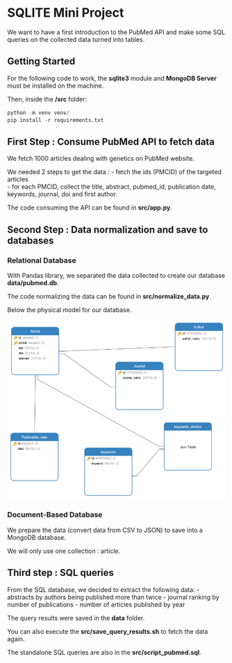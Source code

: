 # SQLITE Mini Project

We want to have a first introduction to the PubMed API and make some SQL queries on the collected data turned into tables.

## Getting Started

For the following code to work, the **sqlite3** module and **MongoDB Server** must be installed on the machine.

Then, inside the **/src** folder: 

```python
python -m venv venv/
pip install -r requirements.txt
```

## First Step : Consume PubMed API to fetch data

We fetch 1000 articles dealing with genetics on PubMed website.

We needed 2 steps to get the data :
    - fetch the ids (PMCID) of the targeted articles  
    - for each PMCID, collect the title, abstract, pubmed_id, publication date, keywords, journal, doi and first author. 

The code consuming the API can be found in **src/app.py**.

## Second Step : Data normalization and save to databases

### Relational Database

With Pandas library, we separated the data collected to create our database **data/pubmed.db**.

The code normalizing the data can be found in **src/normalize_data.py**.

Below the physical model for our database.

![sql_model](img/model.png)

### Document-Based Database

We prepare the data (convert data from CSV to JSON) to save into a MongoDB database.

We will only use one collection : article.


## Third step : SQL queries

From the SQL database, we decided to extract the following data:
    - abstracts by authors being published more than twice
    - journal ranking by number of publications
    - number of articles published by year

The query results were saved in the **data** folder.

You can also execute the **src/save_query_results.sh** to fetch the data again.

The standalone SQL queries are also in the **src/script_pubmed.sql**.
